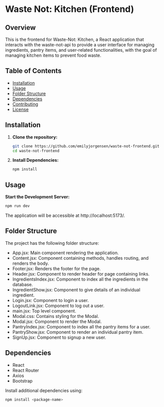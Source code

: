 # Waste Not: Kitchen (Frontend)

## Overview

This is the frontend for Waste-Not: Kitchen, a React application that interacts with the waste-not-api to provide a user interface for managing ingredients, pantry items, and user-related functionalities, with the goal of managing kitchen items to prevent food waste.

## Table of Contents

- [Installation](#installation)
- [Usage](#usage)
- [Folder Structure](#folder-structure)
- [Dependencies](#dependencies)
- [Contributing](#contributing)
- [License](#license)

## Installation

1. **Clone the repository:**

   ```bash
   git clone https://github.com/emilyjorgensen/waste-not-frontend.git
   cd waste-not-frontend
   ```

2. **Install Dependencies:**

   ```bash
   npm install
   ```

## Usage

**Start the Development Server:**

```bash
npm run dev
```

The application will be accessible at http://localhost:5173/.

## Folder Structure

The project has the following folder structure:

- App.jsx: Main component rendering the application.
- Content.jsx: Component containing methods, handles routing, and renders the body.
- Footer.jsx: Renders the footer for the page.
- Header.jsx: Component to render header for page containing links.
- IngredientsIndex.jsx: Component to index all the ingredients in the database.
- IngredientShow.jsx: Component to give details of an individual ingredient.
- Login.jsx: Component to login a user.
- LogoutLink.jsx: Component to log out a user.
- main.jsx: Top level component.
- Modal.css: Contains styling for the Modal.
- Modal.jsx: Component to render the Modal.
- PantryIndex.jsx: Component to index all the pantry items for a user.
- PantryShow.jsx: Component to render an individual pantry item.
- SignUp.jsx: Component to signup a new user.

## Dependencies

- React
- React Router
- Axios
- Bootstrap

Install additional dependencies using:

```bash
npm install <package-name>
```

